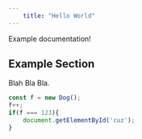 ```yaml
---
    title: "Hello World"
---
```

Example documentation!

## Example Section
Blah Bla Bla.

```ts
const f = new Dog();
f++;
if(f === 123){
    document.getElementById('cuz');
}
```